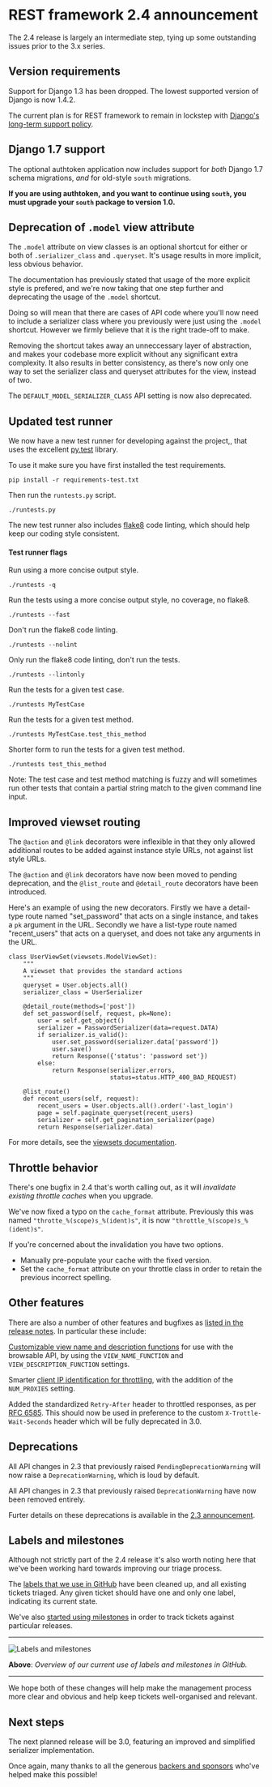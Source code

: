 # REST framework 2.4 announcement

The 2.4 release is largely an intermediate step, tying up some outstanding issues prior to the 3.x series.

## Version requirements

Support for Django 1.3 has been dropped.
The lowest supported version of Django is now 1.4.2.

The current plan is for REST framework to remain in lockstep with [Django's long-term support policy][lts-releases].

## Django 1.7 support

The optional authtoken application now includes support for *both* Django 1.7 schema migrations, *and* for old-style `south` migrations.

**If you are using authtoken, and you want to continue using `south`, you must upgrade your `south` package to version 1.0.**

## Deprecation of `.model` view attribute

The `.model` attribute on view classes is an optional shortcut for either or both of `.serializer_class` and `.queryset`. It's usage results in more implicit, less obvious behavior.

The documentation has previously stated that usage of the more explicit style is prefered, and we're now taking that one step further and deprecating the usage of the `.model` shortcut.

Doing so will mean that there are cases of API code where you'll now need to include a serializer class where you previously were just using the `.model` shortcut. However we firmly believe that it is the right trade-off to make.

Removing the shortcut takes away an unneccessary layer of abstraction, and makes your codebase more explicit without any significant extra complexity. It also results in better consistency, as there's now only one way to set the serializer class and queryset attributes for the view, instead of two.

The `DEFAULT_MODEL_SERIALIZER_CLASS` API setting is now also deprecated.

## Updated test runner

We now have a new test runner for developing against the project,, that uses the excellent [py.test](http://pytest.org) library.

To use it make sure you have first installed the test requirements.

    pip install -r requirements-test.txt

Then run the `runtests.py` script.

    ./runtests.py

The new test runner also includes [flake8](https://flake8.readthedocs.org) code linting, which should help keep our coding style consistent.

#### Test runner flags

Run using a more concise output style.

    ./runtests -q

Run the tests using a more concise output style, no coverage, no flake8.

    ./runtests --fast

Don't run the flake8 code linting.

    ./runtests --nolint

Only run the flake8 code linting, don't run the tests.

    ./runtests --lintonly

Run the tests for a given test case.

    ./runtests MyTestCase

Run the tests for a given test method.

    ./runtests MyTestCase.test_this_method

Shorter form to run the tests for a given test method.

    ./runtests test_this_method

Note: The test case and test method matching is fuzzy and will sometimes run other tests that contain a partial string match to the given  command line input.

## Improved viewset routing

The `@action` and `@link` decorators were inflexible in that they only allowed additional routes to be added against instance style URLs, not against list style URLs.

The `@action` and `@link` decorators have now been moved to pending deprecation, and the `@list_route` and `@detail_route` decorators have been introduced.

Here's an example of using the new decorators. Firstly we have a detail-type route named "set_password" that acts on a single instance, and takes a `pk` argument in the URL. Secondly we have a list-type route named "recent_users" that acts on a queryset, and does not take any arguments in the URL.

    class UserViewSet(viewsets.ModelViewSet):
        """
        A viewset that provides the standard actions
        """
        queryset = User.objects.all()
        serializer_class = UserSerializer

        @detail_route(methods=['post'])
        def set_password(self, request, pk=None):
            user = self.get_object()
            serializer = PasswordSerializer(data=request.DATA)
            if serializer.is_valid():
                user.set_password(serializer.data['password'])
                user.save()
                return Response({'status': 'password set'})
            else:
                return Response(serializer.errors,
                                status=status.HTTP_400_BAD_REQUEST)

        @list_route()
        def recent_users(self, request):
            recent_users = User.objects.all().order('-last_login')
            page = self.paginate_queryset(recent_users)
            serializer = self.get_pagination_serializer(page)
            return Response(serializer.data)

For more details, see the [viewsets documentation](../api-guide/viewsets.md).

## Throttle behavior

There's one bugfix in 2.4 that's worth calling out, as it will *invalidate existing throttle caches* when you upgrade.

We've now fixed a typo on the `cache_format` attribute. Previously this was named `"throtte_%(scope)s_%(ident)s"`, it is now `"throttle_%(scope)s_%(ident)s"`.

If you're concerned about the invalidation you have two options.

* Manually pre-populate your cache with the fixed version.
* Set the `cache_format` attribute on your throttle class in order to retain the previous incorrect spelling.

## Other features

There are also a number of other features and bugfixes as [listed in the release notes][2-4-release-notes]. In particular these include:

[Customizable view name and description functions][view-name-and-description-settings] for use with the browsable API, by using the `VIEW_NAME_FUNCTION` and `VIEW_DESCRIPTION_FUNCTION` settings.

Smarter [client IP identification for throttling][client-ip-identification], with the addition of the `NUM_PROXIES` setting.

Added the standardized `Retry-After` header to throttled responses, as per [RFC 6585](http://tools.ietf.org/html/rfc6585). This should now be used in preference to the custom `X-Trottle-Wait-Seconds` header which will be fully deprecated in 3.0.

## Deprecations

All API changes in 2.3 that previously raised `PendingDeprecationWarning` will now raise a `DeprecationWarning`, which is loud by default.

All API changes in 2.3 that previously raised `DeprecationWarning` have now been removed entirely.

Furter details on these deprecations is available in the [2.3 announcement][2-3-announcement].

## Labels and milestones

Although not strictly part of the 2.4 release it's also worth noting here that we've been working hard towards improving our triage process.

The [labels that we use in GitHub][github-labels] have been cleaned up, and all existing tickets triaged. Any given ticket should have one and only one label, indicating its current state.

We've also [started using milestones][github-milestones] in order to track tickets against particular releases.

---

![Labels and milestones](../img/labels-and-milestones.png)

**Above**: *Overview of our current use of labels and milestones in GitHub.*

---

We hope both of these changes will help make the management process more clear and obvious and help keep tickets well-organised and relevant.

## Next steps

The next planned release will be 3.0, featuring an improved and simplified serializer implementation.

Once again, many thanks to all the generous [backers and sponsors][kickstarter-sponsors] who've helped make this possible!

[lts-releases]: https://docs.djangoproject.com/en/dev/internals/release-process/#long-term-support-lts-releases
[2-4-release-notes]: ./topics/release-notes/#240
[view-name-and-description-settings]: ../api-guide/settings/#view-names-and-descriptions
[client-ip-identification]: ../api-guide/throttling/#how-clients-are-identified
[2-3-announcement]: ./topics/2.3-announcement
[github-labels]: https://github.com/tomchristie/django-rest-framework/issues
[github-milestones]: https://github.com/tomchristie/django-rest-framework/milestones
[kickstarter-sponsors]: ./topics/kickstarter-announcement/#sponsors
